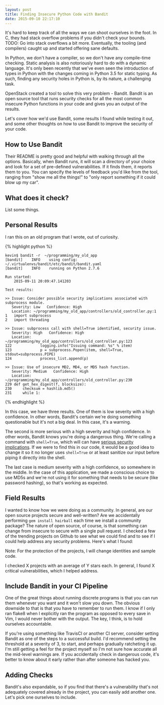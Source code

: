 ```yaml
---
layout: post
title: Finding Insecure Python Code with Bandit
date: 2015-09-10 22:17:10
---
```


It's hard to keep track of all the ways we can shoot ourselves in the foot.  In
C, they had stack overflow problems if you didn't check your bounds.  TODO: Go
into stack overflows a bit more.  Eventually, the tooling (and compilers) caught
up and started offering sane defaults. 

In Python, we don't have a compiler, so we don't have any compile-time checking.
Static analysis is also notoriously hard to do with a dynamic language.  It's
only been recently that we've even seen the introduction of types in Python with
the changes coming in Python 3.5 for static typing. As such, finding any
security holes in Python is, by its nature, a challenging task.

OpenStack created a tool to solve this very problem - Bandit. Bandit is an open
source tool that runs security checks for all the most common insecure Python
functions in your code and gives you an output of the results.

Let's cover how we'd use Bandit, some results I found while testing it out, and
some other thoughts on how to use Bandit to improve the security of your code.

How to Use Bandit
-----------------

Their README is pretty good and helpful with walking through all the options.
Basically, when Bandit runs, it will scan a directory of your choice and look
for a set of pre-defined vulnerabilities. If it finds them, it reports them to
you.  You can specify the levels of feedback you'd like from the tool, ranging
from "show me all the things!" to "only report something if it could blow up my
car".

What does it check?
------------------
List some things.


Personal Results
----------------

I ran this on an old program that I wrote, out of curiosity.

{% highlight python %}

    kevin$ bandit -r  ~/programming/my_old_app
    [bandit]    INFO    using config: ~/.virtualenvs/bandit/etc/bandit/bandit.yaml
    [bandit]    INFO    running on Python 2.7.6

    Run started:
        2015-09-11 20:09:47.141203

    Test results:

    >> Issue: Consider possible security implications associated with subprocess module.
       Severity: Low   Confidence: High
       Location: ~/programming/my_old_app/controllers/old_controller.py:1
    1   import subprocess
    2   import threading

    >> Issue: subprocess call with shell=True identified, security issue.
       Severity: High   Confidence: High
       Location: ~/programming/my_old_app/controllers/old_controller.py:123
    122             logging.info("Issuing command: %s" % item)
    123             p = subprocess.Popen(item, shell=True, stdout=subprocess.PIPE)
    124             process_list.append(p)

    >> Issue: Use of insecure MD2, MD4, or MD5 hash function.
       Severity: Medium   Confidence: High
       Location: ~/programming/my_old_app/controllers/old_controller.py:230
    229 def get_hex_digest(f, blocksize):
    230     checksum = hashlib.md5()
    231     while 1:

{% endhighlight %}

In this case, we have three results. One of them is low severity with a high
confidence. In other words, Bandit's certain we're doing something questionable
but it's not a big deal. In this case, it's a warning.

The second is more serious with a high severity and high confidence. In other
words, Bandit knows you're doing a dangerous thing.  We're calling a command
with `shell=True`, which will can have 
[serious security implications](http://kevinlondon.com/2015/07/26/dangerous-python-functions.html).
If we were to find this in our code, it would be a good idea to change it so it
no longer uses `shell=True` or at least sanitize our input before piping it
directly into the shell.

The last case is medium severity with a high confidence, so somewhere in the middle.
In the case of this application, we made a conscious choice to use MD5s and
we're not using it for something that needs to be secure (like password hashing),
so that's working as expected. 


Field Results
-------------

I wanted to know how we were doing as a community. In general, are our open
source projects secure and well-written? Are we accidentally performing `gem
install hairball` each time we install a community package? The nature of open
source, of course, is that something can change from insecure to secure with
a single pull request.  I checked a few of the trending projects on Github to
see what we could find and to see if I could help address any security problems.
Here's what I found:

Note: For the protection of the projects, I will change identities and sample
code.

I checked X projects with an average of Y stars each. In general, I found
X critical vulnerabilities, which I helped address.

Include Bandit in your CI Pipeline
----------------------------------

One of the great things about running discrete programs is that you can run them
whenever you want and it won't slow you down. The obvious downside to that is
that you have to remember to run them. I know if I only ran flake8 when
I explicitly ran the program as opposed to every save in Vim, I would never
bother with the output.  The key, I think, is to hold ourselves accountable. 

If you're using something like TravisCI or another CI server, consider setting
Bandit as one of the steps to a successful build. I'd recommend setting the
threshold at a severity of 3, to start, and perhaps gradually ratcheting it up.
I'm still getting a feel for the project myself so I'm not sure how accurate all
the mid-level warnings are. If you accidentally check in dangerous code, it's
better to know about it early rather than after someone has hacked you.

Adding Checks
-------------

Bandit's also expandable, so if you find that there's a vulnerability that's not
adequately covered already in the project, you can easily add another one. 
Let's pick one ourselves to include.
